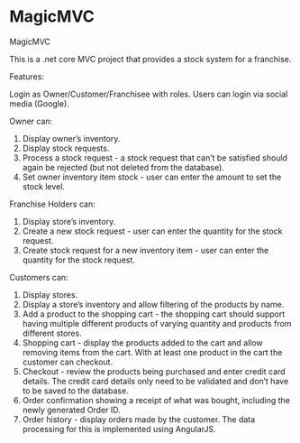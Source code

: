 # MagicMVC
MagicMVC

This is a .net core MVC project that provides a stock system for a franchise.  

Features:

Login as Owner/Customer/Franchisee with roles.  Users can login via social media (Google).

Owner can:
1. Display owner’s inventory.
2. Display stock requests.
3. Process a stock request - a stock request that can’t be satisfied should again be
rejected (but not deleted from the database).
4. Set owner inventory item stock - user can enter the amount to set the stock level.

Franchise Holders can:
1. Display store’s inventory.
2. Create a new stock request - user can enter the quantity for the stock request.
3. Create stock request for a new inventory item - user can enter the quantity for the
stock request.

Customers can:
1. Display stores.
2. Display a store’s inventory and allow filtering of the products by name.
3. Add a product to the shopping cart - the shopping cart should support having multiple different products of varying quantity and products from different stores.
4. Shopping cart - display the products added to the cart and allow removing items from the cart. With at least one product in the cart the customer can checkout.
5. Checkout - review the products being purchased and enter credit card details. The credit card details only need to be validated and don’t have to be saved to the
database.
6. Order confirmation showing a receipt of what was bought, including the newly generated Order ID.
7. Order history - display orders made by the customer. The data processing for this is implemented using AngularJS.
